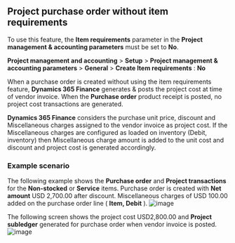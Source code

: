 ## Project purchase order without item requirements

To use this feature, the **Item requirements** parameter in the **Project management & accounting parameters** must be set to **No**.

**Project management and accounting** \> **Setup** \> **Project management & accounting parameters** \> **General** \> **Create Item requirements** : **No**

When a purchase order is created without using the item requirements feature, **Dynamics 365 Finance** generates & posts the project cost at time of vendor invoice. When the **Purchase order** product receipt is posted, no project cost transactions are generated.

**Dynamics 365 Finance** considers the purchase unit price, discount and Miscellaneous charges assigned to the vendor invoice as project cost. If the Miscellaneous charges are configured as loaded on inventory (Debit, inventory) then Miscellaneous charge amount is added to the unit cost and discount and project cost is generated accordingly.

### Example scenario

The following example shows the **Purchase order** and **Project transactions** for the **Non-stocked** or **Service** items. Purchase order is created with **Net amount** USD 2,700.00 after discount. Miscellaneous charges of USD 100.00 added on the purchase order line ( **Item, Debit** ).
![image](https://user-images.githubusercontent.com/103096040/220301641-f17887ad-8aa4-4e0e-a7dc-55ad5ab17f6b.png)


The following screen shows the project cost USD2,800.00 and **Project subledger** generated for purchase order when vendor invoice is posted. 
![image](https://user-images.githubusercontent.com/103096040/220301766-9137d971-5d98-4e7b-bcf2-c30653bff97a.png)

